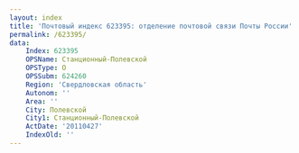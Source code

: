 ```yaml
---
layout: index
title: 'Почтовый индекс 623395: отделение почтовой связи Почты России'
permalink: /623395/
data:
    Index: 623395
    OPSName: Станционный-Полевской
    OPSType: О
    OPSSubm: 624260
    Region: 'Свердловская область'
    Autonom: ''
    Area: ''
    City: Полевской
    City1: Станционный-Полевской
    ActDate: '20110427'
    IndexOld: ''
---
```

